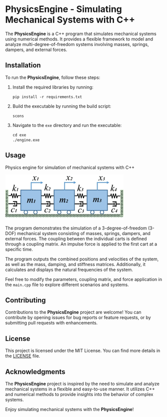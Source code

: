 # PhysicsEngine - Simulating Mechanical Systems with C++

The **PhysicsEngine** is a C++ program that simulates mechanical systems using numerical methods. It provides a flexible framework to model and analyze multi-degree-of-freedom systems involving masses, springs, dampers, and external forces.

## Installation

To run the **PhysicsEngine**, follow these steps:

1. Install the required libraries by running:
   ```
   pip install -r requirements.txt
   ```

2. Build the executable by running the build script:
   ```
   scons
   ```

3. Navigate to the `exe` directory and run the executable:
   ```
   cd exe
   ./engine.exe
   ```

## Usage
Physics engine for simulation of mechanical systems with C++

![Example System](static/Three-degree-of-freedom-DOF-system-consisting-of-spring-and-damper.ppm)


The program demonstrates the simulation of a 3-degree-of-freedom (3-DOF) mechanical system consisting of masses, springs, dampers, and external forces. The coupling between the individual carts is defined through a coupling matrix. An impulse force is applied to the first cart at a specific time.

The program outputs the combined positions and velocities of the system, as well as the mass, damping, and stiffness matrices. Additionally, it calculates and displays the natural frequencies of the system.

Feel free to modify the parameters, coupling matrix, and force application in the `main.cpp` file to explore different scenarios and systems.

## Contributing

Contributions to the **PhysicsEngine** project are welcome! You can contribute by opening issues for bug reports or feature requests, or by submitting pull requests with enhancements.

## License

This project is licensed under the MIT License. You can find more details in the [LICENSE](LICENSE) file.

## Acknowledgments

The **PhysicsEngine** project is inspired by the need to simulate and analyze mechanical systems in a flexible and easy-to-use manner. It utilizes C++ and numerical methods to provide insights into the behavior of complex systems.


Enjoy simulating mechanical systems with the **PhysicsEngine**!